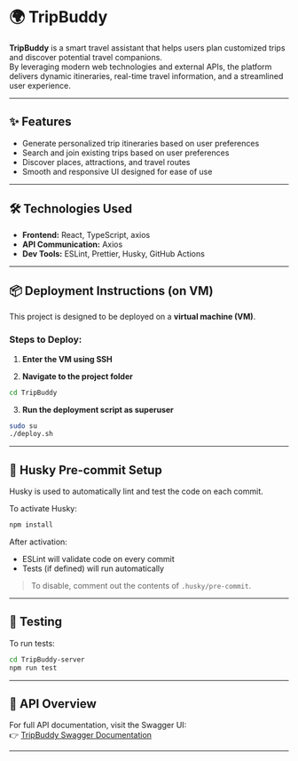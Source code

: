 # 🌍 TripBuddy

**TripBuddy** is a smart travel assistant that helps users plan customized trips and discover potential travel companions.  
By leveraging modern web technologies and external APIs, the platform delivers dynamic itineraries, real-time travel information, and a streamlined user experience.

---

## ✨ Features

- Generate personalized trip itineraries based on user preferences  
- Search and join existing trips based on user preferences
- Discover places, attractions, and travel routes  
- Smooth and responsive UI designed for ease of use

---

## 🛠️ Technologies Used

- **Frontend:** React, TypeScript, axios 
- **API Communication:** Axios  
- **Dev Tools:** ESLint, Prettier, Husky, GitHub Actions

---

## 📦 Deployment Instructions (on VM)

This project is designed to be deployed on a **virtual machine (VM)**.

### Steps to Deploy:

1. **Enter the VM using SSH**

2. **Navigate to the project folder**

```bash
cd TripBuddy
```

3. **Run the deployment script as superuser**

```bash
sudo su
./deploy.sh
```

---

## 🧩 Husky Pre-commit Setup

Husky is used to automatically lint and test the code on each commit.

To activate Husky:

```bash
npm install
```

After activation:

- ESLint will validate code on every commit  
- Tests (if defined) will run automatically

> To disable, comment out the contents of `.husky/pre-commit`.

---

## 🧪 Testing

To run tests:

```bash
cd TripBuddy-server
npm run test
```

---

## 🔌 API Overview

For full API documentation, visit the Swagger UI:  
👉 [TripBuddy Swagger Documentation](https://trip-buddy.cs.colman.ac.il/api-docs/)

---